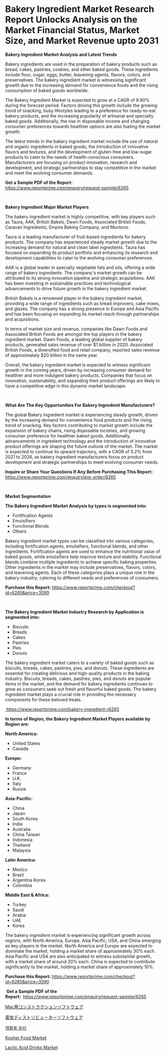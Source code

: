 <p><h1>Bakery Ingredient Market Research Report Unlocks Analysis on the Market Financial Status, Market Size, and Market Revenue upto 2031</h1></p><p><strong>Bakery Ingredient Market Analysis and Latest Trends</strong></p>
<p><p>Bakery ingredients are used in the preparation of bakery products such as bread, cakes, pastries, cookies, and other baked goods. These ingredients include flour, sugar, eggs, butter, leavening agents, flavors, colors, and preservatives. The bakery ingredient market is witnessing significant growth due to the increasing demand for convenience foods and the rising consumption of baked goods worldwide.</p><p>The Bakery Ingredient Market is expected to grow at a CAGR of 9.90% during the forecast period. Factors driving this growth include the growing trend of snacking, busy lifestyles leading to a preference for ready-to-eat bakery products, and the increasing popularity of artisanal and specialty baked goods. Additionally, the rise in disposable income and changing consumer preferences towards healthier options are also fueling the market growth.</p><p>The latest trends in the bakery ingredient market include the use of natural and organic ingredients in baked goods, the introduction of innovative flavors and textures, and the development of gluten-free and low-sugar products to cater to the needs of health-conscious consumers. Manufacturers are focusing on product innovation, research and development, and strategic partnerships to stay competitive in the market and meet the evolving consumer demands.</p></p>
<p><strong>Get a Sample PDF of the Report:&nbsp;</strong> <a href="https://www.reportprime.com/enquiry/request-sample/6265">https://www.reportprime.com/enquiry/request-sample/6265</a></p>
<p>&nbsp;</p>
<p><strong>Bakery Ingredient Major Market Players</strong></p>
<p><p>The bakery ingredient market is highly competitive, with key players such as Taura, AAK, British Bakels, Dawn Foods, Associated British Foods, Caravan Ingredients, Empire Baking Company, and Muntons. </p><p>Taura is a leading manufacturer of fruit-based ingredients for bakery products. The company has experienced steady market growth due to the increasing demand for natural and clean label ingredients. Taura has focused on expanding its product portfolio and enhancing its research and development capabilities to cater to the evolving consumer preferences. </p><p>AAK is a global leader in specialty vegetable fats and oils, offering a wide range of bakery ingredients. The company's market growth can be attributed to its strong innovation pipeline and strategic acquisitions. AAK has been investing in sustainable practices and technological advancements to drive future growth in the bakery ingredient market. </p><p>British Bakels is a renowned player in the bakery ingredient market, providing a wide range of ingredients such as bread improvers, cake mixes, and glazes. The company has a strong presence in Europe and Asia Pacific and has been focusing on expanding its market reach through partnerships and acquisitions. </p><p>In terms of market size and revenue, companies like Dawn Foods and Associated British Foods are amongst the top players in the bakery ingredient market. Dawn Foods, a leading global supplier of bakery products, generated sales revenue of over $1 billion in 2020. Associated British Foods, a diversified food and retail company, reported sales revenue of approximately $20 billion in the same year. </p><p>Overall, the bakery ingredient market is expected to witness significant growth in the coming years, driven by increasing consumer demand for healthier and more indulgent bakery products. Companies that focus on innovation, sustainability, and expanding their product offerings are likely to have a competitive edge in this dynamic market landscape.</p></p>
<p>&nbsp;</p>
<p><strong>What Are The Key Opportunities For Bakery Ingredient Manufacturers?</strong></p>
<p><p>The global Bakery Ingredient market is experiencing steady growth, driven by the increasing demand for convenience food products and the rising trend of snacking. Key factors contributing to market growth include the expansion of bakery chains, rising disposable incomes, and growing consumer preference for healthier baked goods. Additionally, advancements in ingredient technology and the introduction of innovative product offerings are shaping the future outlook of the market. The market is expected to continue its upward trajectory, with a CAGR of 5.2% from 2021 to 2026, as bakery ingredient manufacturers focus on product development and strategic partnerships to meet evolving consumer needs.</p></p>
<p><strong>Inquire or Share Your Questions If Any Before Purchasing This Report:</strong> <a href="https://www.reportprime.com/enquiry/pre-order/6265">https://www.reportprime.com/enquiry/pre-order/6265</a></p>
<p>&nbsp;</p>
<p><strong>Market Segmentation</strong></p>
<p><strong>The Bakery Ingredient Market Analysis by types is segmented into:</strong></p>
<p><ul><li>Fortification Agents</li><li>Emulsifiers</li><li>Functional Blends</li><li>Others</li></ul></p>
<p><p>Bakery ingredient market types can be classified into various categories, including fortification agents, emulsifiers, functional blends, and other ingredients. Fortification agents are used to enhance the nutritional value of baked goods, while emulsifiers help improve texture and stability. Functional blends combine multiple ingredients to achieve specific baking properties. Other ingredients in the market may include preservatives, flavors, colors, and leavening agents. Each of these categories plays a unique role in the bakery industry, catering to different needs and preferences of consumers.</p></p>
<p><strong>Purchase this Report:&nbsp;</strong><a href="https://www.reportprime.com/checkout?id=6265&price=3590">https://www.reportprime.com/checkout?id=6265&price=3590</a></p>
<p>&nbsp;</p>
<p><strong>The Bakery Ingredient Market Industry Research by Application is segmented into:</strong></p>
<p><ul><li>Biscuits</li><li>Breads</li><li>Cakes</li><li>Pastries</li><li>Pies</li><li>Donuts</li></ul></p>
<p><p>The bakery ingredient market caters to a variety of baked goods such as biscuits, breads, cakes, pastries, pies, and donuts. These ingredients are essential for creating delicious and high-quality products in the baking industry. Biscuits, breads, cakes, pastries, pies, and donuts are popular items in the market, and the demand for bakery ingredients continues to grow as consumers seek out fresh and flavorful baked goods. The bakery ingredient market plays a crucial role in providing the necessary components for these beloved treats.</p></p>
<p><a href="https://www.reportprime.com/bakery-ingredient-r6265">&nbsp;https://www.reportprime.com/bakery-ingredient-r6265</a></p>
<p><strong>In terms of Region, the Bakery Ingredient Market Players available by Region are:</strong></p>
<p>
    <p> <strong> North America: </strong>
        <ul>
            <li>United States</li>
            <li>Canada</li>
        </ul>
        </p> 
    <p> <strong> Europe: </strong>
        <ul>
            <li>Germany</li>
            <li>France</li>
            <li>U.K.</li>
            <li>Italy</li>
            <li>Russia</li>
        </ul>
        </p> 
    <p> <strong> Asia-Pacific: </strong>
        <ul>
            <li>China</li>
            <li>Japan</li>
            <li>South Korea</li>
            <li>India</li>
            <li>Australia</li>
            <li>China Taiwan</li>
            <li>Indonesia</li>
            <li>Thailand</li>
            <li>Malaysia</li>
        </ul>
        </p> 
    <p> <strong> Latin America: </strong>
        <ul>
            <li>Mexico</li>
            <li>Brazil</li>
            <li>Argentina Korea</li>
            <li>Colombia</li>
        </ul>
        </p> 
    <p> <strong> Middle East & Africa: </strong>
        <ul>
            <li>Turkey</li>
            <li>Saudi</li>
            <li>Arabia</li>
            <li>UAE</li>
            <li>Korea</li>
        </ul>
    </p>
    </p>
<p><p>The bakery ingredient market is experiencing significant growth across regions, with North America, Europe, Asia Pacific, USA, and China emerging as key players in the market. North America and Europe are expected to dominate the market, holding a market share of approximately 30% each. Asia Pacific and USA are also anticipated to witness substantial growth, with a market share of around 20% each. China is expected to contribute significantly to the market, holding a market share of approximately 10%.</p></p>
<p><strong>Purchase this Report: </strong><a href="https://www.reportprime.com/checkout?id=6265&price=3590">https://www.reportprime.com/checkout?id=6265&price=3590</a></p>
<p>&nbsp;<strong>Get a Sample PDF of the Report:&nbsp;&nbsp;</strong><a href="https://www.reportprime.com/enquiry/request-sample/6265">https://www.reportprime.com/enquiry/request-sample/6265</a></p>
<p><strong></strong></p>
<p><p><a href="https://medium.com/@annchovey1988/%E3%83%9E%E3%83%83%E3%82%AF%E5%90%91%E3%81%91%E3%81%AE%E5%BB%BA%E8%A8%AD%E3%82%BD%E3%83%95%E3%83%88%E3%82%A6%E3%82%A7%E3%82%A2%E3%81%AE%E5%B8%82%E5%A0%B4%E8%A6%8F%E6%A8%A1-%E5%B8%82%E5%A0%B4%E5%B1%95%E6%9C%9B%E3%81%A8%E5%B8%82%E5%A0%B4%E4%BA%88%E6%B8%AC-2024%E5%B9%B4%E3%81%8B%E3%82%892031%E5%B9%B4%E3%81%BE%E3%81%A7-f6c48a211b66">Mac用コンストラクションソフトウェア</a></p><p><a href="https://medium.com/@pollynsatcherayted345/%E9%9B%BB%E6%B0%97%E9%85%8D%E9%9B%BB%E6%A5%AD%E8%80%85%E3%82%BD%E3%83%95%E3%83%88%E3%82%A6%E3%82%A7%E3%82%A2%E5%B8%82%E5%A0%B4%E3%81%AF-%E5%B8%82%E5%A0%B4%E3%82%B7%E3%82%A7%E3%82%A2-%E3%82%B5%E3%82%A4%E3%82%BA-2031%E5%B9%B4%E3%81%BE%E3%81%A7%E3%81%AE%E4%BA%88%E6%B8%AC%E3%81%AB%E7%84%A6%E7%82%B9%E3%82%92%E5%BD%93%E3%81%A6%E3%81%A6%E3%81%84%E3%81%BE%E3%81%99-50d6d5478436">電気ディストリビューターソフトウェア</a></p><p><a href="https://github.com/oajzkywllm460/Market-Research-Report-List-1/blob/main/655108916983.md">재활용 유리</a></p><p><a href="https://github.com/johnbach50/Market-Research-Report-List-2/blob/main/kosher-food-market.md">Kosher Food Market</a></p><p><a href="https://github.com/pjcfca/Market-Research-Report-List-2/blob/main/lactic-acid-drinks-market.md">Lactic Acid Drinks Market</a></p></p>